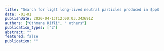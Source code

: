 ```yaml
---
title: "Search for light long-lived neutral particles produced in $pp$ collisions at $sqrts =$ 13 TeV and decaying into collimated leptons or light hadrons with the ATLAS detector"
date: -01-01
publishDate: 2020-04-11T12:00:03.343691Z
authors: ["Othmane Rifki", " others"]
publication_types: ["2"]
abstract: ""
featured: false
publication: ""
---
```


